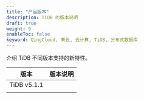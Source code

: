 ```yaml
---
title: "产品版本"
description: TiDB 的版本说明
draft: true
weight: 9
enableToc: false
keyword: QingCloud, 青云, 云计算, TiDB, 分布式数据库
---
```


介绍 TiDB 不同版本支持的新特性。



| 版本        | 版本说明 |
| ----------- | -------- |
| TiDB v5.1.1 |          |
|             |          |

